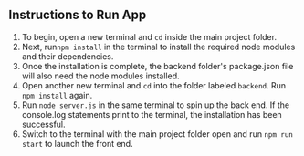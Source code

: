 ## Instructions to Run App

1. To begin, open a new terminal and ``cd`` inside the main project folder.
2. Next, run``npm install`` in the terminal to install the required node modules and their dependencies. 
3. Once the installation is complete, the backend folder's package.json file will also need the node modules installed. 
4. Open another new terminal and ``cd`` into the folder labeled ``backend``. Run ``npm install`` again. 
4. Run ``node server.js`` in the same terminal to spin up the back end. If the console.log statements print to the terminal, the installation has been successful.
5. Switch to the terminal with the main project folder open and run ``npm run start`` to launch the front end. 




